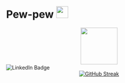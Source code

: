 <h1 align="left">Pew-pew 
    <img src="https://media1.tenor.com/m/4k4PssZTZTAAAAAd/finding-nemo-darla.gif" height="32"/></h1>
<div id="header" align="center">
    <img src="https://media2.giphy.com/media/v1.Y2lkPTc5MGI3NjExaDk3aXlkeXVrNmkwYnYydTVndnFuNTBuZTAxNXZyNnNpbjhybmNjYSZlcD12MV9pbnRlcm5hbF9naWZfYnlfaWQmY3Q9Zw/dIPPDbAZL47yzt3GEi/giphy.gif" width="100"/>
</div>
<div id="badges
    <a href="https://www.linkedin.com/">
        <img src="https://img.shields.io/badge/LinkedIn-blue?style=for-the-badge&logo=linkedin&logoColor=white" alt="LinkedIn Badge"/>
    </a>
</div>
<div align="center">
<a href="https://git.io/streak-stats"><img src="https://github-readme-streak-stats.herokuapp.com?user=%20%20%20%20Bonujumanova&theme=rose&border_radius=4&date_format=M%20j%5B%2C%20Y%5D&background=FFD1F1&border=BE53EB&stroke=789EEB&ring=58B5EB&fire=EB5D29&currStreakNum=475AEB&sideNums=475AEB&currStreakLabel=475AEB&sideLabels=58B5EB&dates=684251" alt="GitHub Streak" /></a>
</div>
